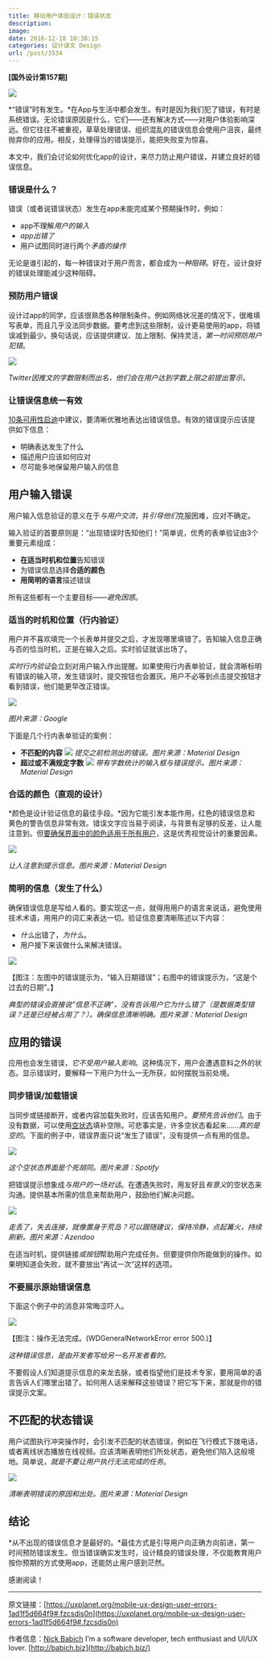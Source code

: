 ```yaml
---
title: 移动用户体验设计：错误状态
description: 
image: 
date: 2016-12-18 10:38:15
categories: 设计译文 Design
url: /post/3534
---
```


**[国外设计第157期]**

![](https://cdn.victor42.work/posts/2016-12/12-14/1-UuKf1FDEJp3bF96aY3KEqg.png)

*“错误”时有发生。*在App与生活中都会发生。有时是因为我们犯了错误，有时是系统错误。无论错误原因是什么，它们——还有解决方式——对用户体验影响深远。但它往往不被重视，草草处理错误、组织混乱的错误信息会使用户沮丧，最终抛弃你的应用。相反，处理得当的错误提示，能把失败变为惊喜。

本文中，我们会讨论如何优化app的设计，来尽力防止用户错误，并建立良好的错误信息。

### 错误是什么？

错误（或者说错误状态）发生在app未能完成某个预期操作时，例如：

- app不理解*用户的输入*
- *app出错了*
- 用户试图同时进行两个*矛盾的操作*

无论是谁引起的，每一种错误对于用户而言，都会成为*一种阻碍*。好在，设计良好的错误处理能减少这种阻碍。

### 预防用户错误

设计过app的同学，应该很熟悉各种限制条件。例如网络状况差的情况下，很难填写表单，而且几乎没法同步数据。要考虑到这些限制，设计更易使用的app，将错误减到最少。换句话说，应该提供建议、加上限制、保持灵活，*第一时间预防用户犯错*。

![](https://cdn.victor42.work/posts/2016-12/12-14/1-Bao-o4hhAfCyRI2dYVoVgA.png)

*Twitter因推文的字数限制而出名，他们会在用户达到字数上限之前提出警示。*

### 让错误信息统一有效

[10条可用性启迪](https://uxplanet.org/golden-rules-of-user-interface-design-19282aeb06b#.klnla5vhp)中建议，要清晰优雅地表达出错误信息。有效的错误提示应该提供如下信息：

- 明确表达发生了什么
- 描述用户应该如何应对
- 尽可能多地保留用户输入的信息

## 用户输入错误

用户输入信息验证的意义在于*与用户交流*，并*引导他们*克服困难，应对不确定。

输入验证的首要原则是：“出现错误时告知他们！”简单说，优秀的表单验证由3个重要元素组成：

- **在适当时机和位置**告知错误
- 为错误信息选择**合适的颜色**
- **用简明的语言**描述错误

所有这些都有一个主要目标——*避免困惑*。

### 适当的时机和位置（行内验证）

用户并不喜欢填完一个长表单并提交之后，才发现哪里填错了。告知输入信息正确与否的恰当时机，正是在输入之后。实时验证就该出场了。

*实时行内验证*会立刻对用户输入作出提醒。如果使用行内表单验证，就会清晰标明有错误的输入项，发生错误时，提交按钮也会置灰。用户不必等到点击提交按钮才看到错误，他们能更早改正错误。

![](https://cdn.victor42.work/posts/2016-12/12-14/1-tw6K5aeB9_pN18LavoXJRg.png)

*图片来源：Google*

下面是几个行内表单验证的案例：

- **不匹配的内容**
    ![](https://cdn.victor42.work/posts/2016-12/12-14/1-6E8sYEoUFm4NngNNiKL3SQ.png)
    *提交之前检测出的错误。图片来源：Material Design*
- **超过或不满规定字数**
    ![](https://cdn.victor42.work/posts/2016-12/12-14/1-cJpnSCjTu075jizlqVVRCQ.png)
    *带有字数统计的输入框与错误提示。图片来源：Material Design*

### 合适的颜色（直观的设计）

*颜色是设计验证信息的最佳手段。*因为它能引发本能作用，红色的错误信息和黄色的警告信息非常有效。错误文字应当易于阅读，与背景有足够的反差，让人能注意到。但[要确保界面中的颜色适用于所有用户](https://uxplanet.org/accessible-interface-design-3c59ee3ec730#.budh6j6jf)，这是优秀视觉设计的重要因素。

![](https://cdn.victor42.work/posts/2016-12/12-14/1-owGg_C9TWciu1XUFw1CG2g.png)

*让人注意到提示信息。图片来源：Material Design*

### 简明的信息（发生了什么）

确保错误信息是写给人看的。要实现这一点，就得用用户的语言来说话，避免使用技术术语，用用户的词汇来表达一切。验证信息要清晰陈述以下内容：

- *什么*出错了，*为什么*。
- 用户接下来该做什么来解决错误。

![](https://cdn.victor42.work/posts/2016-12/12-14/1-TAG0vOk8piVU66HeOAsYfg.png)

【图注：左图中的错误提示为，“输入日期错误”；右图中的错误提示为，“这是个过去的日期”。】

*典型的错误会直接说“信息不正确”，没有告诉用户它为什么错了（是数据类型错误？还是已经被占用了？）。确保信息清晰明确。图片来源：Material Design*

## 应用的错误

应用也会发生错误，*它不受用户输入影响*。这种情况下，用户会遭遇意料之外的状态。显示错误时，要解释一下用户为什么一无所获，如何摆脱当前处境。

### 同步错误/加载错误

当同步或链接断开，或者内容加载失败时，应该告知用户。*要预先告诉他们*。由于没有数据，可以使用[空状态](https://uxplanet.org/empty-state-mobile-app-nice-to-have-essential-f11c29f01f3#.63h6e1d5g)填补空隙。可悲事实是，许多空状态看起来……*真的是空的*。下面的例子中，错误界面只说“发生了错误”，没有提供一点有用的信息。

![](https://cdn.victor42.work/posts/2016-12/12-14/1-flCJh0D4pHW_MvN4WRwRxw.png)

*这个空状态界面是个死胡同。图片来源：Spotify*

把错误提示想象成*与用户的一场对话*。在遭遇失败时，用友好且*有意义*的空状态来沟通。提供基本所需的信息来帮助用户，鼓励他们解决问题。

![](https://cdn.victor42.work/posts/2016-12/12-14/1-ydkY2tT5WIKUUH6KE6Te3w.png)

*走丢了，失去连接，就像置身于荒岛？可以跟随建议，保持冷静，点起篝火，持续刷新。图片来源：Azendoo*

在适当时机，提供链接*或按钮*帮助用户完成任务。但要提供你所能做到的操作。如果明知道会失败，就不要放出“再试一次”这样的选项。

### 不要展示原始错误信息

下面这个例子中的消息非常晦涩吓人。

![](https://cdn.victor42.work/posts/2016-12/12-14/1-tU5KLghqq1IyHwTnz6NU4g.png)

【图注：操作无法完成。(WDGeneralNetworkError error 500.)】

*这种错误信息，是由开发者写给另一名开发者看的。*

不要假设人们知道提示信息的来龙去脉，或者指望他们是技术专家，要用简单的语言告诉人们哪里出错了。如何用人话来解释这些错误？把它写下来，那就是你的错误提示文案。

## 不匹配的状态错误

用户试图执行冲突操作时，会引发不匹配的状态错误，例如在飞行模式下拨电话，或者离线状态播放在线视频。应该清晰表明他们所处状态，避免他们陷入这般境地。简单说，*就是不要让用户执行无法完成的任务*。

![](https://cdn.victor42.work/posts/2016-12/12-14/1-9lkGBJpD_AYXeTAGkFjnVA.png)

*清晰表明错误的原因和出处。图片来源：Material Design*

## 结论

*从不出现的错误信息才是最好的。*最佳方式是引导用户向正确方向前进，第一时间预防错误发生。但当错误确实发生时，设计精良的错误处理，不仅能教育用户按你预期的方式使用app，还能防止用户感到茫然。

感谢阅读！

---

原文链接：[https://uxplanet.org/mobile-ux-design-user-errors-1ad1f5d664f9#.fzcsdis0n](https://uxplanet.org/mobile-ux-design-user-errors-1ad1f5d664f9#.fzcsdis0n)

作者信息：[Nick Babich](https://uxplanet.org/@101)
I’m a software developer, tech enthusiast and UI/UX lover. [http://babich.biz](http://babich.biz/)